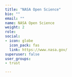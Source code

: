 ```yaml
---
title: "NASA Open Science"
bio: ""
email: ""
name: NASA Open Science
weight: 2
role: 
social:
- icon: globe
  icon_pack: fas
  link: https://www.nasa.gov/
superuser: false
user_groups:
- trust

---
```




